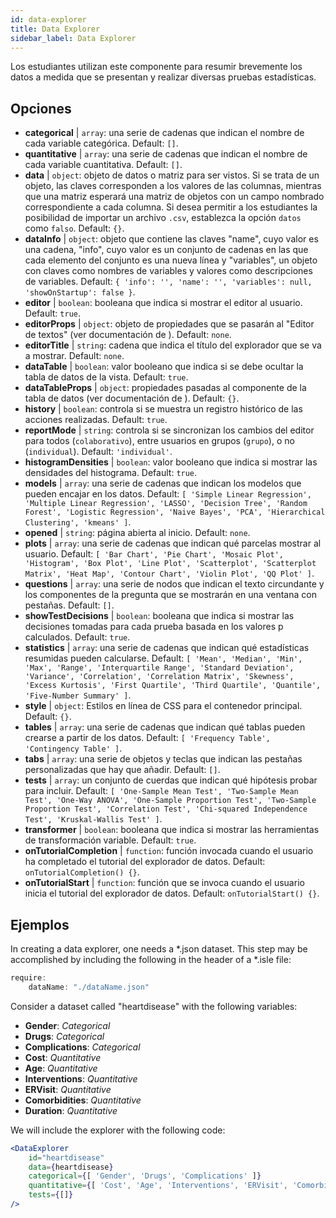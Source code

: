 ```yaml
---
id: data-explorer 
title: Data Explorer
sidebar_label: Data Explorer
---
```


Los estudiantes utilizan este componente para resumir brevemente los datos a medida que se presentan y realizar diversas pruebas estadísticas.

## Opciones

* __categorical__ | `array`: una serie de cadenas que indican el nombre de cada variable categórica. Default: `[]`.
* __quantitative__ | `array`: una serie de cadenas que indican el nombre de cada variable cuantitativa. Default: `[]`.
* __data__ | `object`: objeto de datos o matriz para ser vistos. Si se trata de un objeto, las claves corresponden a los valores de las columnas, mientras que una matriz esperará una matriz de objetos con un campo nombrado correspondiente a cada columna. Si desea permitir a los estudiantes la posibilidad de importar un archivo `.csv`, establezca la opción `datos` como `falso`. Default: `{}`.
* __dataInfo__ | `object`: objeto que contiene las claves "name", cuyo valor es una cadena, "info", cuyo valor es un conjunto de cadenas en las que cada elemento del conjunto es una nueva línea y "variables", un objeto con claves como nombres de variables y valores como descripciones de variables. Default: `{
  'info': '',
  'name': '',
  'variables': null,
  'showOnStartup': false
}`.
* __editor__ | `boolean`: booleana que indica si mostrar el editor al usuario. Default: `true`.
* __editorProps__ | `object`: objeto de propiedades que se pasarán al "Editor de textos" (ver documentación de <TextEditor />). Default: `none`.
* __editorTitle__ | `string`: cadena que indica el título del explorador que se va a mostrar. Default: `none`.
* __dataTable__ | `boolean`: valor booleano que indica si se debe ocultar la tabla de datos de la vista. Default: `true`.
* __dataTableProps__ | `object`: propiedades pasadas al componente de la tabla de datos (ver documentación de <Tabla de datos />). Default: `{}`.
* __history__ | `boolean`: controla si se muestra un registro histórico de las acciones realizadas. Default: `true`.
* __reportMode__ | `string`: controla si se sincronizan los cambios del editor para todos (`colaborativo`), entre usuarios en grupos (`grupo`), o no (`individual`). Default: `'individual'`.
* __histogramDensities__ | `boolean`: valor booleano que indica si mostrar las densidades del histograma. Default: `true`.
* __models__ | `array`: una serie de cadenas que indican los modelos que pueden encajar en los datos. Default: `[
  'Simple Linear Regression',
  'Multiple Linear Regression',
  'LASSO',
  'Decision Tree',
  'Random Forest',
  'Logistic Regression',
  'Naive Bayes',
  'PCA',
  'Hierarchical Clustering',
  'kmeans'
]`.
* __opened__ | `string`: página abierta al inicio. Default: `none`.
* __plots__ | `array`: una serie de cadenas que indican qué parcelas mostrar al usuario. Default: `[
  'Bar Chart',
  'Pie Chart',
  'Mosaic Plot',
  'Histogram',
  'Box Plot',
  'Line Plot',
  'Scatterplot',
  'Scatterplot Matrix',
  'Heat Map',
  'Contour Chart',
  'Violin Plot',
  'QQ Plot'
]`.
* __questions__ | `array`: una serie de nodos que indican el texto circundante y los componentes de la pregunta que se mostrarán en una ventana con pestañas. Default: `[]`.
* __showTestDecisions__ | `boolean`: booleana que indica si mostrar las decisiones tomadas para cada prueba basada en los valores p calculados. Default: `true`.
* __statistics__ | `array`: una serie de cadenas que indican qué estadísticas resumidas pueden calcularse. Default: `[
  'Mean',
  'Median',
  'Min',
  'Max',
  'Range',
  'Interquartile Range',
  'Standard Deviation',
  'Variance',
  'Correlation',
  'Correlation Matrix',
  'Skewness',
  'Excess Kurtosis',
  'First Quartile',
  'Third Quartile',
  'Quantile',
  'Five-Number Summary'
]`.
* __style__ | `object`: Estilos en línea de CSS para el contenedor principal. Default: `{}`.
* __tables__ | `array`: una serie de cadenas que indican qué tablas pueden crearse a partir de los datos. Default: `[
  'Frequency Table',
  'Contingency Table'
]`.
* __tabs__ | `array`: una serie de objetos y teclas que indican las pestañas personalizadas que hay que añadir. Default: `[]`.
* __tests__ | `array`: un conjunto de cuerdas que indican qué hipótesis probar para incluir. Default: `[
  'One-Sample Mean Test',
  'Two-Sample Mean Test',
  'One-Way ANOVA',
  'One-Sample Proportion Test',
  'Two-Sample Proportion Test',
  'Correlation Test',
  'Chi-squared Independence Test',
  'Kruskal-Wallis Test'
]`.
* __transformer__ | `boolean`: booleana que indica si mostrar las herramientas de transformación variable. Default: `true`.
* __onTutorialCompletion__ | `function`: función invocada cuando el usuario ha completado el tutorial del explorador de datos. Default: `onTutorialCompletion() {}`.
* __onTutorialStart__ | `function`: función que se invoca cuando el usuario inicia el tutorial del explorador de datos. Default: `onTutorialStart() {}`.


## Ejemplos

In creating a data explorer, one needs a *.json dataset. This step may be accomplished by including the following in the header of a *.isle file:

```js
require:
    dataName: "./dataName.json"
```

Consider a dataset called "heartdisease" with the following variables:
* __Gender__: _Categorical_
* __Drugs__: _Categorical_
* __Complications__: _Categorical_
* __Cost__: _Quantitative_
* __Age__: _Quantitative_
* __Interventions__: _Quantitative_
* __ERVisit__: _Quantitative_
* __Comorbidities__: _Quantitative_
* __Duration__: _Quantitative_

We will include the explorer with the following code:

```jsx live
<DataExplorer 
    id="heartdisease"
    data={heartdisease} 
    categorical={[ 'Gender', 'Drugs', 'Complications' ]}
    quantitative={[ 'Cost', 'Age', 'Interventions', 'ERVisit', 'Comorbidities', 'Duration' ]}
    tests={[]}
/>
```



